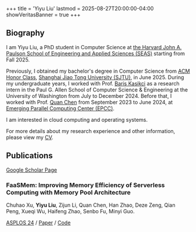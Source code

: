 +++
title = 'Yiyu Liu'
lastmod = 2025-08-27T20:00:00-04:00
showVeritasBanner = true
+++

## Biography

I am Yiyu Liu, a PhD student in Computer Science at
[the Harvard John A. Paulson School of Engineering and Applied Sciences (SEAS)][harvard-seas]
starting from Fall 2025.

Previously, I obtained my bachelor's degree in Computer Science from
[ACM Honor Class][acm-class], [Shanghai Jiao Tong University (SJTU)][sjtu], in June 2025.
During my undergraduate years, I worked with Prof. [Baris Kasikci][baris] as a
research intern in the Paul G. Allen School of Computer Science & Engineering
at the University of Washington from July to December 2024.
Before that, I worked with Prof. [Quan Chen][quan-chen] from September 2023 to June 2024,
at [Emerging Parallel Computing Center (EPCC)][epcc].

[acm-class]: https://acm.sjtu.edu.cn/
[sjtu]: https://sjtu.edu.cn/
[quan-chen]: https://www.cs.sjtu.edu.cn/~chen-quan/index_EN.html/
[epcc]: http://epcc.sjtu.edu.cn/
[baris]: https://homes.cs.washington.edu/~baris/
[harvard-seas]: https://www.seas.harvard.edu/

I am interested in cloud computing and operating systems.

For more details about my research experience and other information, please
view my [CV][cv].

[cv]: /CV.pdf

## Publications

[Google Scholar Page][google-scholar-page]

[google-scholar-page]: https://scholar.google.com/citations?user=HMG29HMAAAAJ

### FaaSMem: Improving Memory Efficiency of Serverless Computing with Memory Pool Architecture

Chuhao Xu, **Yiyu Liu**, Zijun Li, Quan Chen, Han Zhao, Deze Zeng,
Qian Peng, Xueqi Wu, Haifeng Zhao, Senbo Fu, Minyi Guo.

[ASPLOS 24][asplos24] / [Paper][faasmem-paper] / [Code][faasmem-code]

[asplos24]: https://www.asplos-conference.org/asplos2024/
[faasmem-paper]: https://doi.org/10.1145/3620666.3651355
[faasmem-code]: https://github.com/BarrinXu/FaaSMem

